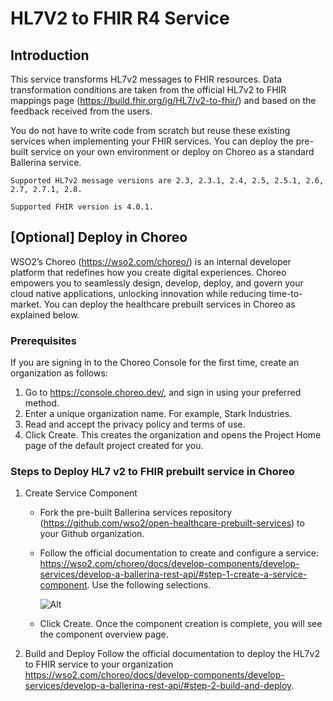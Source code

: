 # HL7V2 to FHIR R4 Service

## Introduction

This service transforms HL7v2 messages to FHIR resources. Data transformation conditions are taken from the official HL7v2 to FHIR mappings page (https://build.fhir.org/ig/HL7/v2-to-fhir/) and based on the feedback received from the users.

You do not have to write code from scratch but reuse these existing services when implementing your FHIR services. You can deploy the pre-built service on your own environment or deploy on Choreo as a standard Ballerina service.

```Supported HL7v2 message versions are 2.3, 2.3.1, 2.4, 2.5, 2.5.1, 2.6, 2.7, 2.7.1, 2.8.```

```Supported FHIR version is 4.0.1.```

## [Optional] Deploy in Choreo

WSO2’s Choreo (https://wso2.com/choreo/) is an internal developer platform that redefines how you create digital experiences. Choreo empowers you to seamlessly design, develop, deploy, and govern your cloud native applications, unlocking innovation while reducing time-to-market. You can deploy the healthcare prebuilt services in Choreo as explained below. 

### Prerequisites

If you are signing in to the Choreo Console for the first time, create an organization as follows:

1. Go to https://console.choreo.dev/, and sign in using your preferred method.
2. Enter a unique organization name. For example, Stark Industries.
3. Read and accept the privacy policy and terms of use.
4. Click Create.
This creates the organization and opens the Project Home page of the default project created for you.

### Steps to Deploy HL7 v2 to FHIR prebuilt service in Choreo
1. Create Service Component
    * Fork the pre-built Ballerina services repository (https://github.com/wso2/open-healthcare-prebuilt-services) to your Github organization.
    * Follow the official documentation to create and configure a service: https://wso2.com/choreo/docs/develop-components/develop-services/develop-a-ballerina-rest-api/#step-1-create-a-service-component. Use the following selections. 

        ![Alt](create-prebuilt-service-v2-fhir.png "Create a hl7v2 to FHIR service in Choreo")

    * Click Create. Once the component creation is complete, you will see the component overview page.

2. Build and Deploy
Follow the official documentation to deploy the HL7v2 to FHIR service to your organization https://wso2.com/choreo/docs/develop-components/develop-services/develop-a-ballerina-rest-api/#step-2-build-and-deploy.


